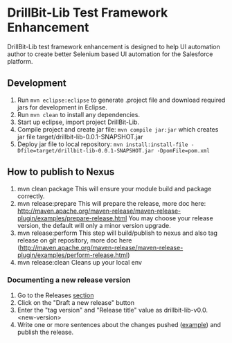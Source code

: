 # DrillBit-Lib Test Framework Enhancement
DrillBit-Lib test framework enhancement is designed to help UI automation author to create better Selenium 
based UI automation for the Salesforce platform.

## Development
1. Run `mvn eclipse:eclipse` to generate .project file and download required jars for development in Eclipse.
2. Run `mvn clean` to install any dependencies.
3. Start up eclipse, import project DrillBit-Lib.
4. Compile project and create jar file:
`mvn compile jar:jar` which creates jar file target/drillbit-lib-0.0.1-SNAPSHOT.jar
5. Deploy jar file to local repository:
`mvn install:install-file -Dfile=target/drillbit-lib-0.0.1-SNAPSHOT.jar -DpomFile=pom.xml`

## How to publish to Nexus
1. mvn clean package
    This will ensure your module build and package correctly.
2. mvn release:prepare
    This will prepare the release, more doc here:
    http://maven.apache.org/maven-release/maven-release-plugin/examples/prepare-release.html
    You may choose your release version, the default will only a minor version upgrade.
3. mvn release:perform
    This step will build/publish to nexus and also tag release on git repository, more doc here
    (http://maven.apache.org/maven-release/maven-release-plugin/examples/perform-release.html)
4. mvn release:clean
    Cleans up your local env
    
### Documenting a new release version
1. Go to the Releases [section](https://git.soma.salesforce.com/cqe/DrillBit-Lib/releases)
2. Click on the "Draft a new release" button
3. Enter the "tag version" and "Release title" value as drillbit-lib-v0.0.\<new-version\>
4. Write one or more sentences about the changes pushed ([example](https://git.soma.salesforce.com/cqe/DrillBit-Lib/releases/tag/drillbit-lib-v0.0.53)) and publish the release.

